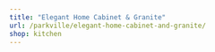 ```yaml
---
title: "Elegant Home Cabinet & Granite"
url: /parkville/elegant-home-cabinet-and-granite/
shop: kitchen
---
```

